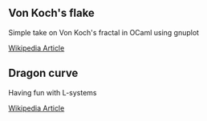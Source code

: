 ## Von Koch's flake

Simple take on Von Koch's fractal in OCaml using gnuplot

[Wikipedia Article](http://en.wikipedia.org/wiki/Koch_snowflake)

## Dragon curve

Having fun with L-systems

[Wikipedia Article](http://en.wikipedia.org/wiki/Dragon_curve)
